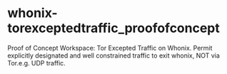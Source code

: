 # whonix-torexceptedtraffic_proofofconcept
Proof of Concept Workspace: Tor Excepted Traffic on Whonix. Permit explicitly designated and well constrained traffic to exit whonix, NOT via Tor.e.g. UDP traffic.
